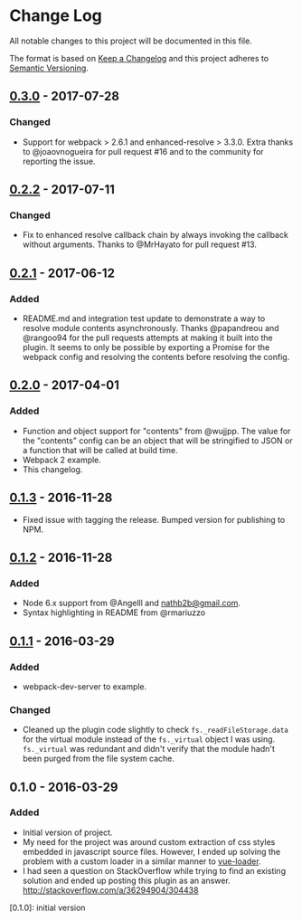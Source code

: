 # Change Log
All notable changes to this project will be documented in this file.

The format is based on [Keep a Changelog](http://keepachangelog.com/)
and this project adheres to [Semantic Versioning](http://semver.org/).

## [0.3.0] - 2017-07-28
### Changed
- Support for webpack > 2.6.1 and enhanced-resolve > 3.3.0.
  Extra thanks to @joaovnogueira for pull request #16 and to the community
  for reporting the issue.

## [0.2.2] - 2017-07-11
### Changed
- Fix to enhanced resolve callback chain by always invoking the callback without arguments.
  Thanks to @MrHayato for pull request #13.

## [0.2.1] - 2017-06-12
### Added
- README.md and integration test update to demonstrate a way to resolve module
  contents asynchronously. Thanks @papandreou and @rangoo94 for the pull requests
  attempts at making it built into the plugin. It seems to only be possible
  by exporting a Promise for the webpack config and resolving the contents before
  resolving the config.

## [0.2.0] - 2017-04-01
### Added
- Function and object support for "contents" from @wujjpp. The value for
  the "contents" config can be an object that will be stringified to JSON or
  a function that will be called at build time.
- Webpack 2 example.
- This changelog.

## [0.1.3] - 2016-11-28
- Fixed issue with tagging the release. Bumped version for publishing to NPM.

## [0.1.2] - 2016-11-28
### Added
- Node 6.x support from @Angelll and nathb2b@gmail.com.
- Syntax highlighting in README from @rmariuzzo

## [0.1.1] - 2016-03-29
### Added
- webpack-dev-server to example.

### Changed
- Cleaned up the plugin code slightly to check
  `fs._readFileStorage.data` for the virtual module instead of the
  `fs._virtual` object I was using. `fs._virtual` was redundant and didn't
  verify that the module hadn't been purged from the file system cache.

## 0.1.0 - 2016-03-29
### Added
- Initial version of project.
- My need for the project was around custom extraction of css styles embedded in
  javascript source files. However, I ended up solving the problem with a custom
  loader in a similar manner to [vue-loader](https://github.com/vuejs/vue-loader).
- I had seen a question on StackOverflow while trying to find an existing
  solution and ended up posting this plugin as an answer.
  http://stackoverflow.com/a/36294904/304438

[0.3.0]: https://github.com/rmarscher/virtual-module-webpack-plugin/compare/v0.2.2...v0.3.0
[0.2.2]: https://github.com/rmarscher/virtual-module-webpack-plugin/compare/v0.2.1...v0.2.2
[0.2.1]: https://github.com/rmarscher/virtual-module-webpack-plugin/compare/v0.2.0...v0.2.1
[0.2.0]: https://github.com/rmarscher/virtual-module-webpack-plugin/compare/v0.1.3...v0.2.0
[0.1.3]: https://github.com/rmarscher/virtual-module-webpack-plugin/compare/v0.1.2...v0.1.3
[0.1.2]: https://github.com/rmarscher/virtual-module-webpack-plugin/compare/v0.1.1...v0.1.2
[0.1.1]: https://github.com/rmarscher/virtual-module-webpack-plugin/compare/v0.1.0...v0.1.1
[0.1.0]: initial version
